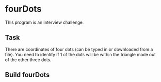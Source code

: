 # fourDots
This program is an interview challenge.


## Task
There are coordinates of four dots (can be typed in or downloaded from a file).
You need to identify if 1 of the dots will be within the triangle made out of the other three dots.


## Build fourDots
